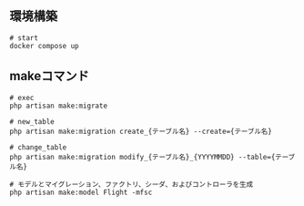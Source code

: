 ## 環境構築
```shell
# start
docker compose up
```


## makeコマンド
```shell
# exec
php artisan make:migrate
```

```shell
# new_table
php artisan make:migration create_{テーブル名} --create={テーブル名}
```

```shell
# change_table
php artisan make:migration modify_{テーブル名}_{YYYYMMDD} --table={テーブル名}
```

```shell 
# モデルとマイグレーション、ファクトリ、シーダ、およびコントローラを生成
php artisan make:model Flight -mfsc
```
